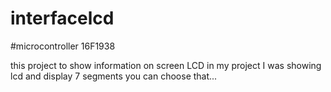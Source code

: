 # interfacelcd
#microcontroller 16F1938



this project to show information on screen LCD 
in my project I was showing lcd and display 7 segments 
you can choose that...
